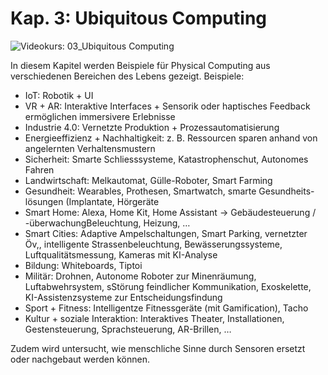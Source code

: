 # Kap. 3: Ubiquitous Computing

![Videokurs: 03_Ubiquitous Computing](https://youtu.be/7TYC4MgcITw?si=cuiszEkJfOx2OUnE)

In diesem Kapitel werden Beispiele für Physical Computing aus verschiedenen Bereichen des Lebens gezeigt.
Beispiele:

* IoT: Robotik + UI
* VR + AR: Interaktive Interfaces + Sensorik oder haptisches Feedback ermöglichen immersivere Erlebnisse
* Industrie 4.0: Vernetzte Produktion + Prozessautomatisierung
* Energieeffizienz + Nachhaltigkeit: z. B. Ressourcen sparen anhand von angelernten Verhaltensmustern
* Sicherheit: Smarte Schliesssysteme, Katastrophenschut, Autonomes Fahren
* Landwirtschaft: Melkautomat, Gülle-Roboter, Smart Farming
* Gesundheit: Wearables, Prothesen, Smartwatch, smarte Gesundheits- lösungen (Implantate, Hörgeräte
* Smart Home: Alexa, Home Kit, Home Assistant -> Gebäudesteuerung / -überwachungBeleuchtung, Heizung, …
* Smart Cities: Adaptive Ampelschaltungen, Smart Parking, vernetzter Öv,, intelligente Strassenbeleuchtung, Bewässerungssysteme, Luftqualitätsmessung, Kameras mit KI-Analyse
* Bildung: Whiteboards, Tiptoi
* Militär: Drohnen, Autonome Roboter zur Minenräumung, Luftabwehrsystem, sStörung feindlicher Kommunikation, Exoskelette, KI-Assistenzsysteme zur Entscheidungsfindung
* Sport + Fitness: Intelligentze Fitnessgeräte (mit Gamification), Tacho
* Kultur + soziale Interaktion: Interaktives Theater, Installationen, Gestensteuerung, Sprachsteuerung, AR-Brillen, …

Zudem wird untersucht, wie menschliche Sinne durch Sensoren ersetzt oder nachgebaut werden können.


